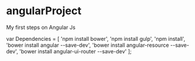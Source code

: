 # angularProject
My first steps on Angular Js

var Dependencies = [
  'npm install bower',
  'npm install gulp',
  'npm install',
  'bower install angular --save-dev',
  'bower install angular-resource --save-dev',
  'bower install angular-ui-router --save-dev'
];
